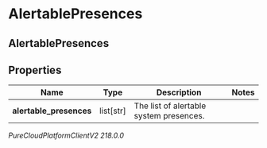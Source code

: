 # AlertablePresences

## AlertablePresences

## Properties

|Name | Type | Description | Notes|
|------------ | ------------- | ------------- | -------------|
| **alertable_presences** | list[str] | The list of alertable system presences. | |



_PureCloudPlatformClientV2 218.0.0_
